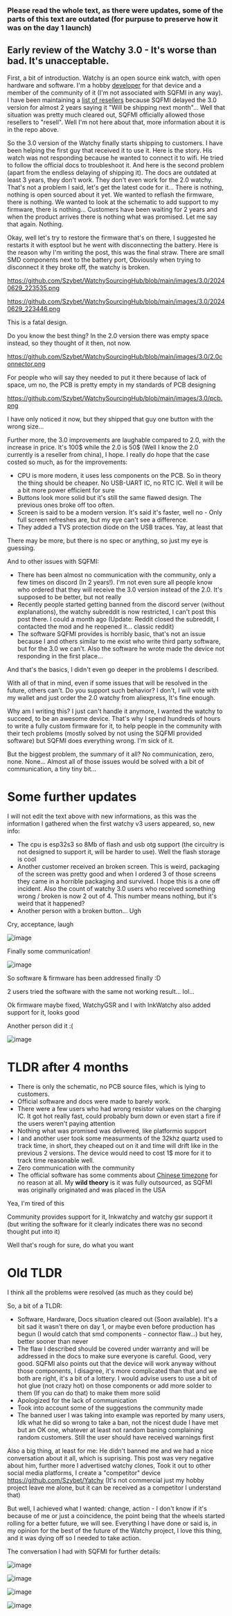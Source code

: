 ### Please read the whole text, as there were updates, some of the parts of this text are outdated (for purpuse to preserve how it was on the day 1 launch)

## Early review of the Watchy 3.0 - It's worse than bad. It's unacceptable.

First, a bit of introduction. Watchy is an open source eink watch, with open hardware and software. I'm a hobby [developer](https://github.com/Szybet/InkWatchy) for that device and a member of the community of it (I'm not associated with SQFMI in any way). I have been maintaining a [list of resellers](https://github.com/Szybet/WatchySourcingHub) because SQFMI delayed the 3.0 version for almost 2 years saying it "Will be shipping next month"... Well that situation was pretty much cleared out, SQFMI officially allowed those resellers to "resell". Well I'm not here about that, more information about it is in the repo above.

So the 3.0 version of the Watchy finally starts shipping to customers. I have been helping the first guy that received it to use it. Here is the story. His watch was not responding because he wanted to connect it to wifi. He tried to follow the official docs to troubleshoot it. And here is the second problem (apart from the endless delaying of shipping it). The docs are outdated at least 3 years, they don't work. They don't even work for the 2.0 watchy. That's not a problem I said, let's get the latest code for it... There is nothing, nothing is open sourced about it yet. We wanted to reflash the firmware, there is nothing. We wanted to look at the schematic to add support to my firmware, there is nothing... Customers have been waiting for 2 years and when the product arrives there is nothing what was promised. Let me say that again. Nothing.

Okay, well let's try to restore the firmware that's on there, I suggested he restarts it with esptool but he went with disconnecting the battery. Here is the reason why I'm writing the post, this was the final straw. There are small SMD components next to the battery port, Obviously when trying to disconnect it they broke off, the watchy is broken.  

https://github.com/Szybet/WatchySourcingHub/blob/main/images/3.0/20240629_223535.png

https://github.com/Szybet/WatchySourcingHub/blob/main/images/3.0/20240629_223446.png

This is a fatal design.

Do you know the best thing? In the 2.0 version there was empty space instead, so they thought of it then, not now.

https://github.com/Szybet/WatchySourcingHub/blob/main/images/3.0/2.0connector.png

For people who will say they needed to put it there because of lack of space, um no, the PCB is pretty empty in my standards of PCB designing 

https://github.com/Szybet/WatchySourcingHub/blob/main/images/3.0/pcb.png

I have only noticed it now, but they shipped that guy one button with the wrong size...

Further more, the 3.0 improvements are laughable compared to 2.0, with the increase in price. It's 100$ while the 2.0 is 50$ (Well I know the 2.0 currently is a reseller from china), I hope. I really do hope that the case costed so much, as for the improvements:
- CPU is more modern, it uses less components on the PCB. So in theory the thing should be cheaper. No USB-UART IC, no RTC IC. Well it will be a bit more power efficient for sure
- Buttons look more solid but it's still the same flawed design. The previous ones broke off too often.
- Screen is said to be a modern version. It's said it's faster, well no - Only full screen refreshes are, but my eye can't see a difference.
- They added a TVS protection diode on the USB traces. Yay, at least that

There may be more, but there is no spec or anything, so just my eye is guessing.

And to other issues with SQFMI:
- There has been almost no communication with the community, only a few times on discord (In 2 years!). I'm not even sure all people know who ordered that they will receive the 3.0 version instead of the 2.0. It's supposed to be better, but not really
- Recently people started getting banned from the discord server (without explanations), the watchy subreddit is now restricted, I can't post this post there. I could a month ago (Update: Reddit closed the subreddit, I contacted the mod and he reopened it... classic reddit)
- The software SQFMI provides is horribly basic, that's not an issue because I and others similar to me exist who write third party software, but for the 3.0 we can't. Also the software he wrote made the device not responding in the first place...

And that's the basics, I didn't even go deeper in the problems I described.

With all of that in mind, even if some issues that will be resolved in the future, others can't. Do you support such behavior? I don't, I will vote with my wallet and just order the 2.0 watchy from aliexpress, It's fine enough.

Why am I writing this? I just can't handle it anymore, I wanted the watchy to succeed, to be an awesome device. That's why I spend hundreds of hours to write a fully custom firmware for it, to help people in the community with their tech problems (mostly solved by not using the SQFMI provided software) but SQFMI does everything wrong. I'm sick of it.

But the biggest problem, the summary of it all? No communication, zero, none. None... Almost all of those issues would be solved with a bit of communication, a tiny tiny bit...

# Some further updates
I will not edit the text above with new informations, as this was the information I gathered when the first watchy v3 users appeared, so, new info:
- The cpu is esp32s3 so 8Mb of flash and usb otg support (the circuitry is not designed to support it, will be harder to use). Well the flash storage is cool
- Another customer received an broken screen. This is weird, packaging of the screen was pretty good and when I ordered 3 of those screens they came in a horrible packaging and survived. I hope this is a one off incident. Also the count of watchy 3.0 users who received something wrong / broken is now 2 out of 4. This number means nothing, but it's weird that it happened?
- Another person with a broken button... Ugh

Cry, acceptance, laugh

![image](https://github.com/Szybet/WatchySourcingHub/assets/53944559/d3046384-e13b-45aa-88eb-fcad600b6a9a)

Finally some communication!

![image](https://github.com/Szybet/WatchySourcingHub/assets/53944559/a4fdd57a-6b59-410d-9ea4-d8ee5830d3ad)

So software & firmware has been addressed finally :D

2 users tried the software with the same not working result... lol...

Ok firmware maybe fixed, WatchyGSR and I with InkWatchy also added support for it, looks good

Another person did it :(

![image](https://github.com/Szybet/WatchySourcingHub/assets/53944559/2b3c2950-f6dd-4a48-828b-fc650f5e0e1b)

# TLDR after 4 months
- There is only the schematic, no PCB source files, which is lying to customers.
- Official software and docs were made to barely work.
- There were a few users who had wrong resistor values on the charging IC. It got hot really fast, could probably burn down or even start a fire if the users weren't paying attention
- Nothing what was promised was delivered, like platformio support
- I and another user took some measurments of the 32khz quartz used to track time, in short, they cheaped out on it and time will drift like in the previous 2 versions. The device would need to cost 1$ more for it to track time reasonable well.
- Zero communication with the community
- The official software has some comments about [Chinese timezone](https://github.com/sqfmi/Watchy/blob/9f3accdb076b567c2e34b0347f292effcde04a6f/src/Watchy32KRTC.cpp#L44) for no reason at all. My **wild theory** is it was fully outsourced, as SQFMI was originally originated and was placed in the USA

Yea, I'm tired of this

Community provides support for it, Inkwatchy and watchy gsr support it (but writing the software for it clearly indicates there was no second thought put into it)

Well that's rough for sure, do what you want

# Old TLDR
I think all the problems were resolved (as much as they could be)

So, a bit of a TLDR:
- Software, Hardware, Docs situation cleared out (Soon available). It's a bit sad it wasn't there on day 1, or maybe even before production has begun (I would catch that smd components - connector flaw...) but hey, better sooner than never
- The flaw I described should be covered under warranty and will be addressed in the docs to make sure everyone is careful. Good, very good. SQFMI also points out that the device will work anyway without those components, I disagree, it's more complicated than that and we both are right, it's a bit of a lottery. I would advise users to use a bit of hot glue (not crazy hot) on those components or add more solder to them (If you can do that) to make them more solid
- Apologized for the lack of communication 
- Took into account some of the suggestions the community made
- The banned user I was taking into example was reported by many users, Idk what he did so wrong to take a ban, not the nicest dude I have met but an OK one, whatever at least not random baning complaining random customers. Still the user should have received warnings first

Also a big thing, at least for me: He didn't banned me and we had a nice conversation about it all, which is suprising. This post was very negative about him, further more I advertised watchy clones, Took it out to other social media platforms, I create a "competitor" device https://github.com/Szybet/Yatchy (It's not commercial just my hobby project leave me alone, but it can be received as a competitor I understand that)

But well, I achieved what I wanted: change, action - I don't know if it's because of me or just a coincidence, the point being that the wheels started rolling for a better future, we will see. Everything I have done or said is, in my opinion for the best of the future of the Watchy project, I love this thing, and it was dying off so I needed to take action.

The conversation I had with SQFMI for further details:

![image](https://github.com/Szybet/WatchySourcingHub/assets/53944559/0571ab69-5eb4-4b36-97a7-37746447775e)

![image](https://github.com/Szybet/WatchySourcingHub/assets/53944559/b9b3f77f-1917-46fc-894f-88b9cb7a39ac)

![image](https://github.com/Szybet/WatchySourcingHub/assets/53944559/0d0765cc-38c8-4825-9daa-7a0937c942dd)

![image](https://github.com/Szybet/WatchySourcingHub/assets/53944559/6479f063-9e7e-401c-8ba1-9e38b0e78ff1)

